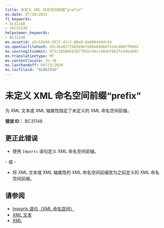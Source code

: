 ```yaml
---
title: 未定义 XML 命名空间前缀“prefix”
ms.date: 07/20/2015
f1_keywords:
- bc31148
- vbc31148
helpviewer_keywords:
- BC31148
ms.assetid: a3c55b04-4537-47c3-88e8-6e8044e9dc54
ms.openlocfilehash: d3c3ba0277683e9efe0bb04d667514cd807f0964
ms.sourcegitcommit: bf5c5850654187705bc94cc40ebfb62fe346ab02
ms.translationtype: MT
ms.contentlocale: zh-CN
ms.lasthandoff: 09/23/2020
ms.locfileid: "91062936"
---
```

# <a name="xml-namespace-prefix-prefix-is-not-defined"></a>未定义 XML 命名空间前缀“prefix”

为 XML 文本或 XML 轴属性指定了未定义的 XML 命名空间前缀。  
  
 **错误 ID：** BC31148  
  
## <a name="to-correct-this-error"></a>更正此错误  
  
- 使用 `Imports` 语句定义 XML 命名空间前缀。  
  
 \- 或 -  
  
- 将 XML 文本或 XML 轴属性的 XML 命名空间前缀改为之前定义的 XML 命名空间前缀。  
  
## <a name="see-also"></a>请参阅

- [Imports 语句（XML 命名空间）](../language-reference/statements/imports-statement-xml-namespace.md)
- [XML 文本](../language-reference/xml-literals/index.md)
- [XML](../programming-guide/language-features/xml/index.md)
